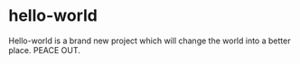 # hello-world
Hello-world is a brand new project which will change the world into a better place. PEACE OUT.
